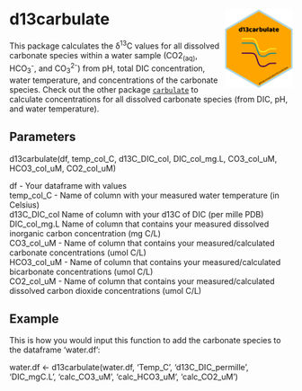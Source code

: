 
# d13carbulate <img src="man/figures/d13carbulate_logo.png" width="120" align="right" />

This package calculates the δ<sup>13</sup>C values for all dissolved
carbonate species within a water sample (CO2<sub>(aq)</sub>,
HCO<sub>3</sub><sup>-</sup>, and CO<sub>3</sub><sup>2-</sup>) from pH,
total DIC concentration, water temperature, and concentrations of the
carbonate species. Check out the other package
[`carbulate`](https://github.com/paukes/carbulate) to calculate
concentrations for all dissolved carbonate species (from DIC, pH, and
water temperature).

## Parameters

d13carbulate(df, temp\_col\_C, d13C\_DIC\_col, DIC\_col\_mg.L,
CO3\_col\_uM, HCO3\_col\_uM, CO2\_col\_uM)

df - Your dataframe with values  
temp\_col\_C - Name of column with your measured water temperature (in
Celsius)  
d13C\_DIC\_col Name of column with your d13C of DIC (per mille PDB)  
DIC\_col\_mg.L Name of column that contains your measured dissolved
inorganic carbon concentration (mg C/L)  
CO3\_col\_uM - Name of column that contains your measured/calculated
carbonate concentrations (umol C/L)  
HCO3\_col\_uM - Name of column that contains your measured/calculated
bicarbonate concentrations (umol C/L)  
CO2\_col\_uM - Name of column that contains your measured/calculated
dissolved carbon dioxide concentrations (umol C/L)

## Example

This is how you would input this function to add the carbonate species
to the dataframe ‘water.df’:

water.df \<- d13carbulate(water.df, ‘Temp\_C’, ‘d13C\_DIC\_permille’,
‘DIC\_mgC.L’, ‘calc\_CO3\_uM’, ‘calc\_HCO3\_uM’, ‘calc\_CO2\_uM’)
